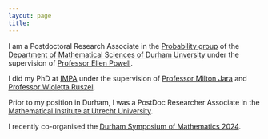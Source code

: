```yaml
---
layout: page
title: 
---
```


<p>I am a Postdoctoral Research Associate in the <a
	href="https://www.maths.dur.ac.uk/PiNE/prob_at_dur.html">Probability
	group</a> of the <a
	href="https://www.dur.ac.uk/departments/academic/mathematical-sciences/">Department
	of Mathematical Sciences of Durham Unversity</a> under the supervision of <a
	href="https://sites.google.com/view/ellenpowell/home">Professor Ellen Powell</a>.
<p>
<p>
I did my PhD at <a href="https://impa.br/en_US/">IMPA</a> under the supervision
of <a href="https://scholar.google.com/citations?user=cRw4qpkAAAAJ&hl=en&inst=7240083048524121927&oi=ao">Professor Milton Jara</a> and <a href="https://www.uu.nl/staff/WMRuszel">Professor Wioletta Ruszel</a>.</p>
Prior to my position in Durham, I was a PostDoc Researcher Associate in the <a href="https://www.uu.nl/en/organisation/mathematical-institute">Mathematical Institute at Utrecht University</a>. 

<p>



I recently co-organised the <a href="https://www.maths.dur.ac.uk/symposia/115/">Durham Symposium of
	Mathematics 2024</a>.
